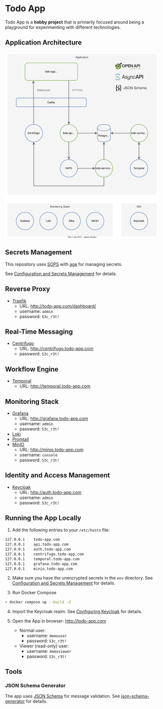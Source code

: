 # Todo App

Todo App is a **hobby project** that is primarily focused around being a playground for experimenting with different technologies.

## Application Architecture

![Todo App Architecture](doc/architecture.svg)

## Secrets Management

This repository uses [SOPS](https://github.com/mozilla/sops) with [age](https://github.com/mozilla/sops#22encrypting-using-age) for managing secrets.

See [Configuration and Secrets Management](config/) for details.

## Reverse Proxy

- [Traefik](https://traefik.io/traefik/)
  - URL: http://todo-app.com/dashboard/
  - username: `admin`
  - password: `S3c_r3t!`

## Real-Time Messaging

- [Centrifugo](https://centrifugal.dev/)
  - URL: http://centrifugo.todo-app.com
  - password: `S3c_r3t!`

## Workflow Engine

- [Temporal](https://temporal.io/)
  - URL: http://temporal.todo-app.com

## Monitoring Stack

- [Grafana](https://grafana.com/oss/grafana/)
  - URL: http://grafana.todo-app.com
  - username: `admin`
  - password: `S3c_r3t!`
- [Loki](https://grafana.com/oss/loki/)
- [Promtail](https://grafana.com/docs/loki/latest/clients/promtail/)
- [MinIO](https://min.io/)
  - URL: http://minio.todo-app.com
  - username: `console`
  - password: `S3c_r3t!`

## Identity and Access Management

- [Keycloak](https://www.keycloak.org/)
  - URL: http://auth.todo-app.com
  - username: `admin`
  - password: `S3c_r3t!`

## Running the App Locally

1. Add the following entries to your `/etc/hosts` file:

```
127.0.0.1    todo-app.com
127.0.0.1    api.todo-app.com
127.0.0.1    auth.todo-app.com
127.0.0.1    centrifugo.todo-app.com
127.0.0.1    temporal.todo-app.com
127.0.0.1    grafana.todo-app.com
127.0.0.1    minio.todo-app.com
```

2. Make sure you have the unencrypted secrets in the `env` directory. See [Configuration and Secrets Management](config/) for details.

3. Run Docker Compose

```bash
> docker compose up --build -d
```

4. Import the Keycloak realm. See [Configuring Keycloak](backend/keycloak/) for details.

5. Open the App in browser: http://todo-app.com
   - Normal user:
     - username: `demouser`
     - password: `S3c_r3t!`
   - Viewer (read-only) user:
     - username: `demoviewer`
     - password: `S3c_r3t!`

## Tools

### JSON Schema Generator

The app uses [JSON Schema](https://json-schema.org/) for message validation. See [json-schema-generator](tools/json-schema-generator) for details.
